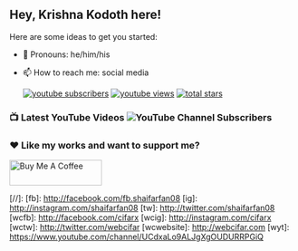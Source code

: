 ## Hey, Krishna Kodoth here!

Here are some ideas to get you started:

- 🌱 Pronouns: he/him/his
- 📫 How to reach me: social media


   <p align="left">
      <a href="https://www.youtube.com/c/webcifarOfficial?sub_confirmation=1">
         <img alt="youtube subscribers" title="Subscribe to my YouTube channel" src="https://custom-icon-badges.demolab.com/youtube/channel/subscribers/UCdxaLo9ALJgXgOUDURRPGiQ?color=%23E05D44&label=SUBSCRIBE&logo=video&logoColor=white&style=for-the-badge&labelColor=CE4630"/></a> 
      <a href="https://www.youtube.com/c/webcifarOfficial">
         <img alt="youtube views" title="YouTube views" src="https://custom-icon-badges.demolab.com/youtube/channel/views/UCdxaLo9ALJgXgOUDURRPGiQ?color=%23E1AD0E&logo=eye&logoColor=white&style=for-the-badge&labelColor=C79600"/></a> 
      <a href="https://github.com/shaifarfan?tab=repositories&sort=stargazers">
         <img alt="total stars" title="Total stars on GitHub" src="https://custom-icon-badges.demolab.com/github/stars/shaifarfan?color=55960c&style=for-the-badge&labelColor=488207&logo=star"/></a>
   </p>
   

### 📺 Latest YouTube Videos ![YouTube Channel Subscribers](https://img.shields.io/youtube/channel/subscribers/UCdxaLo9ALJgXgOUDURRPGiQ?style=social)

<!-- YOUTUBE:START -->
<!--
- [Zustand Crash Course | React State Management](https://www.youtube.com/watch?v=QztUD2g85jo)
- [File uploader SDK for React | Filestack](https://www.youtube.com/watch?v=QX86-5bTUNM)
- [Get more precise Console.log&lpar; &rpar; in JavaScript](https://www.youtube.com/watch?v=96_eLekqaog)
- [JS Array Method - Filter](https://www.youtube.com/watch?v=k9P1uDYRrBI)
- [HTML &amp; Tailwind CSS Landing Page for Podcast | Tailwind Project](https://www.youtube.com/watch?v=Ns3Qu_xwZXw)
-->
<!-- YOUTUBE:END -->

### ♥ Like my works and want to support me?
<a href="https://www.buymeacoffee.com/krishnakodoth" target="_blank"><img src="https://cdn.buymeacoffee.com/buttons/v2/default-blue.png" alt="Buy Me A Coffee" style="height: 45px !important;width: 162.75px !important;" ></a>


[//]: [fb]: http://facebook.com/fb.shaifarfan08
[ig]: http://instagram.com/shaifarfan08
[tw]: http://twitter.com/shaifarfan08
[wcfb]: http://facebook.com/cifarx
[wcig]: http://instagram.com/cifarx
[wctw]: http://twitter.com/webcifar
[wcwebsite]: http://webcifar.com
[wyt]: https://www.youtube.com/channel/UCdxaLo9ALJgXgOUDURRPGiQ

